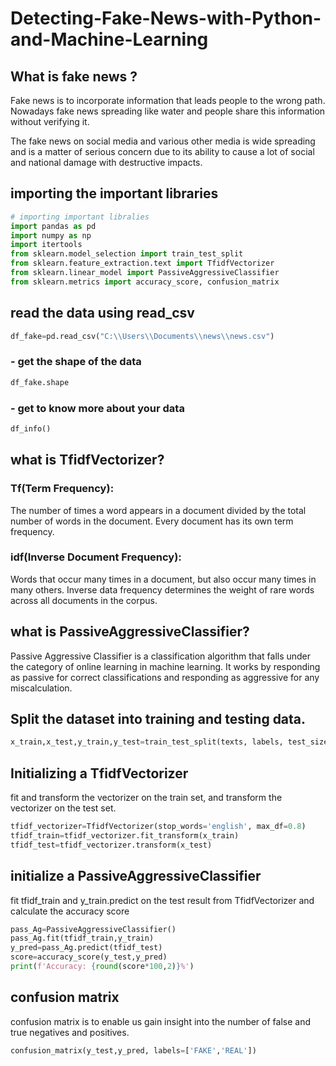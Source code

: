 # Detecting-Fake-News-with-Python-and-Machine-Learning
## What is fake news ?
Fake news is to incorporate information that leads people to the wrong path. Nowadays fake news spreading like 
water and people share this information without verifying it.

The fake news on social media and various other media is wide spreading and is a matter of serious concern due 
to its ability to cause a lot of social and national damage with destructive impacts.

## importing the important libraries
```python
# importing important libralies
import pandas as pd
import numpy as np
import itertools
from sklearn.model_selection import train_test_split
from sklearn.feature_extraction.text import TfidfVectorizer
from sklearn.linear_model import PassiveAggressiveClassifier
from sklearn.metrics import accuracy_score, confusion_matrix
```

## read the data using read_csv
```python
df_fake=pd.read_csv("C:\\Users\\Documents\\news\\news.csv")
```
### - get the shape of the data
```python
df_fake.shape
```
### - get to know more about your data
```python
df_info()
```
## what is TfidfVectorizer?

### Tf(Term Frequency): 
The number of times a word appears in a document divided by the total number of words in 
the document. Every document has its own term frequency.
### idf(Inverse Document Frequency): 
Words that occur many times in a document, but also occur many times in many others.
Inverse data frequency determines the weight of rare words across all documents in the corpus.


## what is PassiveAggressiveClassifier?

Passive Aggressive Classifier is a classification algorithm that falls under the category of online learning in
machine learning. It works by responding as passive for correct classifications and responding as aggressive for 
any miscalculation.

## Split the dataset into training and testing data.
```python
x_train,x_test,y_train,y_test=train_test_split(texts, labels, test_size=0.2, random_state=7)
```

## Initializing a TfidfVectorizer
fit and transform the vectorizer on the train set, and transform the vectorizer on the test set.
```python
tfidf_vectorizer=TfidfVectorizer(stop_words='english', max_df=0.8)
tfidf_train=tfidf_vectorizer.fit_transform(x_train) 
tfidf_test=tfidf_vectorizer.transform(x_test)
```

## initialize a PassiveAggressiveClassifier
fit tfidf_train and y_train.predict on the test result from  TfidfVectorizer and calculate the accuracy score
```python
pass_Ag=PassiveAggressiveClassifier()
pass_Ag.fit(tfidf_train,y_train)
y_pred=pass_Ag.predict(tfidf_test)
score=accuracy_score(y_test,y_pred)
print(f'Accuracy: {round(score*100,2)}%')
```

## confusion matrix
 confusion matrix is to enable us gain insight into the number of false and true negatives and positives.
```python
confusion_matrix(y_test,y_pred, labels=['FAKE','REAL'])
```



